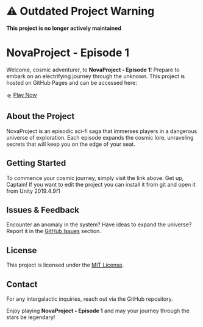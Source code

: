 # ⚠️ Outdated Project Warning
**This project is no longer actively maintained**

# NovaProject - Episode 1

Welcome, cosmic adventurer, to **NovaProject - Episode 1**! Prepare to embark on an electrifying journey through the unknown. This project is hosted on GitHub Pages and can be accessed here:

🛸 [Play Now](https://input-fr.github.io/NovaProject/Episode1.html)

## About the Project
NovaProject is an episodic sci-fi saga that immerses players in a dangerous universe of exploration. Each episode expands the cosmic lore, unraveling secrets that will keep you on the edge of your seat.

## Getting Started
To commence your cosmic journey, simply visit the link above. Get up, Captain!
If you want to edit the project you can install it from git and open it from Unity 2019.4.9f1

## Issues & Feedback
Encounter an anomaly in the system? Have ideas to expand the universe? Report it in the [GitHub Issues](https://github.com/input-fr/NovaProject/issues) section.

## License
This project is licensed under the [MIT License](LICENSE).

## Contact
For any intergalactic inquiries, reach out via the GitHub repository.

 Enjoy playing **NovaProject - Episode 1** and may your journey through the stars be legendary! 
